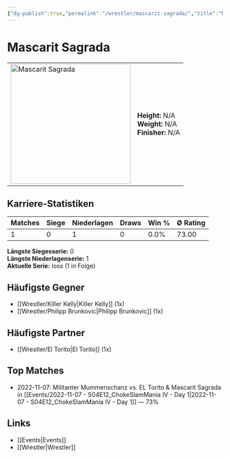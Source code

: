```yaml
---
{"dg-publish":true,"permalink":"/wrestler/mascarit-sagrada/","title":"Mascarit Sagrada","tags":["wrestler"],"noteIcon":""}
---
```



# Mascarit Sagrada

<table>
        <tr>
        <td><img src="https://github.com/CptSpaulding1980/choke-slam-wrestling/releases/download/images/Mascarit_Sagrada.png" width="280" alt="Mascarit Sagrada"></td>
        <td>
        <b>Height:</b> N/A<br>
        <b>Weight:</b> N/A<br>
        <b>Finisher:</b> N/A<br>
        </td>
        </tr>
        </table>
        
## Karriere-Statistiken

| Matches | Siege | Niederlagen | Draws | Win % | Ø Rating |
|---------|-------|-------------|-------|-------|-----------|
| 1 | 0 | 1 | 0 | 0.0% | 73.00 |

**Längste Siegesserie:** 0<br>**Längste Niederlagenserie:** 1<br>**Aktuelle Serie:** loss (1 in Folge)


## Häufigste Gegner
- [[Wrestler/Killer Kelly\|Killer Kelly]] (1x)
- [[Wrestler/Philipp Brunkovic\|Philipp Brunkovic]] (1x)

## Häufigste Partner
- [[Wrestler/El Torito\|El Torito]] (1x)

## Top Matches
- 2022-11-07: Militanter Mummenschanz vs. EL Torito & Mascarit Sagrada in [[Events/2022-11-07 - S04E12_ChokeSlamMania IV - Day 1\|2022-11-07 - S04E12_ChokeSlamMania IV - Day 1]] — 73%

## Links
- [[Events\|Events]]
- [[Wrestler\|Wrestler]]
